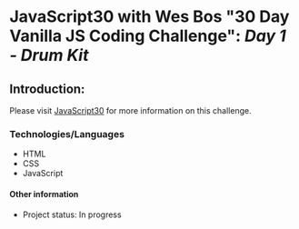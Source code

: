 # JavaScript30 with Wes Bos "30 Day Vanilla JS Coding Challenge": *Day 1 - Drum Kit*

## Introduction: 
 
Please visit <a href="https://javascript30.com/" target="_blank">JavaScript30</a> for more information on this challenge. 

### Technologies/Languages

* HTML
* CSS
* JavaScript

#### Other information

* Project status: In progress


